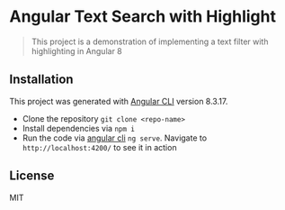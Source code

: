 # Angular Text Search with Highlight

> This project is a demonstration of implementing a text filter with highlighting in Angular 8

## Installation

This project was generated with [Angular CLI](https://github.com/angular/angular-cli) version 8.3.17.

- Clone the repository `git clone <repo-name>`
- Install dependencies via `npm i`
- Run the code via [angular cli](https://cli.angular.io/) `ng serve`. Navigate to `http://localhost:4200/` to see it in action

## License

MIT
